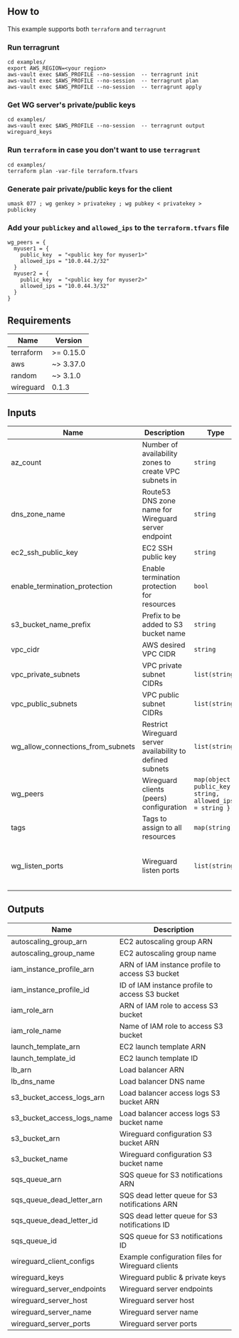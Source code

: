 ## How to
This example supports both `terraform` and `terragrunt`

### Run terragrunt
```shell
cd examples/
export AWS_REGION=<your region>
aws-vault exec $AWS_PROFILE --no-session  -- terragrunt init
aws-vault exec $AWS_PROFILE --no-session  -- terragrunt plan
aws-vault exec $AWS_PROFILE --no-session  -- terragrunt apply
```

### Get WG server's private/public keys
```shell
cd examples/
aws-vault exec $AWS_PROFILE --no-session  -- terragrunt output wireguard_keys
```

### Run `terraform` in case you don't want to use `terragrunt`
```shell
cd examples/
terraform plan -var-file terraform.tfvars
```

### Generate pair private/public keys for the client
```shell
umask 077 ; wg genkey > privatekey ; wg pubkey < privatekey > publickey
```

### Add your `publickey` and `allowed_ips`  to the `terraform.tfvars` file
```shell
wg_peers = {
  myuser1 = {
    public_key  = "<public key for myuser1>"
    allowed_ips = "10.0.44.2/32"
  }
  myuser2 = {
    public_key  = "<public key for myuser2>"
    allowed_ips = "10.0.44.3/32"
  }
}
```

## Requirements

| Name | Version |
|------|---------|
| terraform | >= 0.15.0 |
| aws | ~> 3.37.0 |
| random | ~> 3.1.0 |
| wireguard | 0.1.3 |

## Inputs

| Name | Description | Type | Default | Required |
|------|-------------|------|---------|:--------:|
| az\_count | Number of availability zones to create VPC subnets in | `string` | n/a | yes |
| dns\_zone\_name | Route53 DNS zone name for Wireguard server endpoint | `string` | n/a | yes |
| ec2\_ssh\_public\_key | EC2 SSH public key | `string` | n/a | yes |
| enable\_termination\_protection | Enable termination protection for resources | `bool` | n/a | yes |
| s3\_bucket\_name\_prefix | Prefix to be added to S3 bucket name | `string` | n/a | yes |
| vpc\_cidr | AWS desired VPC CIDR | `string` | n/a | yes |
| vpc\_private\_subnets | VPC private subnet CIDRs | `list(string)` | n/a | yes |
| vpc\_public\_subnets | VPC public subnet CIDRs | `list(string)` | n/a | yes |
| wg\_allow\_connections\_from\_subnets | Restrict Wireguard server availability to defined subnets | `list(string)` | n/a | yes |
| wg\_peers | Wireguard clients (peers) configuration | `map(object({ public_key = string, allowed_ips = string }))` | n/a | yes |
| tags | Tags to assign to all resources | `map(string)` | `{}` | no |
| wg\_listen\_ports | Wireguard listen ports | `list(string)` | <pre>[<br>  "51820",<br>  "4500",<br>  "53"<br>]</pre> | no |

## Outputs

| Name | Description |
|------|-------------|
| autoscaling\_group\_arn | EC2 autoscaling group ARN |
| autoscaling\_group\_name | EC2 autoscaling group name |
| iam\_instance\_profile\_arn | ARN of IAM instance profile to access S3 bucket |
| iam\_instance\_profile\_id | ID of IAM instance profile to access S3 bucket |
| iam\_role\_arn | ARN of IAM role to access S3 bucket |
| iam\_role\_name | Name of IAM role to access S3 bucket |
| launch\_template\_arn | EC2 launch template ARN |
| launch\_template\_id | EC2 launch template ID |
| lb\_arn | Load balancer ARN |
| lb\_dns\_name | Load balancer DNS name |
| s3\_bucket\_access\_logs\_arn | Load balancer access logs S3 bucket ARN |
| s3\_bucket\_access\_logs\_name | Load balancer access logs S3 bucket name |
| s3\_bucket\_arn | Wireguard configuration S3 bucket ARN |
| s3\_bucket\_name | Wireguard configuration S3 bucket name |
| sqs\_queue\_arn | SQS queue for S3 notifications ARN |
| sqs\_queue\_dead\_letter\_arn | SQS dead letter queue for S3 notifications ARN |
| sqs\_queue\_dead\_letter\_id | SQS dead letter queue for S3 notifications ID |
| sqs\_queue\_id | SQS queue for S3 notifications ID |
| wireguard\_client\_configs | Example configuration files for Wireguard clients |
| wireguard\_keys | Wireguard public & private keys |
| wireguard\_server\_endpoints | Wireguard server endpoints |
| wireguard\_server\_host | Wireguard server host |
| wireguard\_server\_name | Wireguard server name |
| wireguard\_server\_ports | Wireguard server ports |

